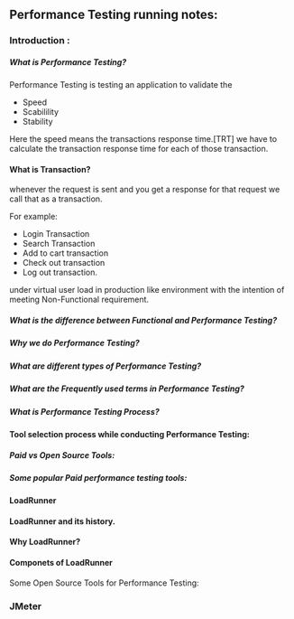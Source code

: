 ## Performance Testing running notes:

### Introduction : 
##### What is Performance Testing?
Performance Testing is testing an application to validate the 
- Speed
- Scabilility
- Stability

Here the speed means the transactions response time.[TRT] we have to calculate the transaction response time for each of those transaction.

#### What is Transaction?
whenever the request is sent and you get a response for that request we call that as a transaction.

For example: 

- Login Transaction
- Search Transaction 
- Add to cart transaction
- Check out transaction
- Log out transaction.


under virtual user load in production like environment with the intention of meeting Non-Functional requirement.

##### What is the difference between Functional and Performance Testing?

##### Why we do Performance Testing?

##### What are different types of Performance Testing?

##### What are the Frequently used terms in Performance Testing?

##### What is Performance Testing Process?

#### Tool selection process while conducting Performance Testing:

##### Paid vs Open Source Tools:

##### Some popular Paid performance testing tools:

#### LoadRunner 

#### LoadRunner and its history.

#### Why LoadRunner?

#### Componets of LoadRunner

Some Open Source Tools for Performance Testing:

### JMeter
